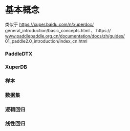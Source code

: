# 基本概念

类似于 
https://xuper.baidu.com/n/xuperdoc/ general_introduction/basic_concepts.html 、 https:// www.paddlepaddle.org.cn/documentation/docs/zh/guides/ 01_paddle2.0_introduction/index_cn.html

### PaddleDTX

### XuperDB

### 样本

### 数据集

### 逻辑回归

### 线性回归
